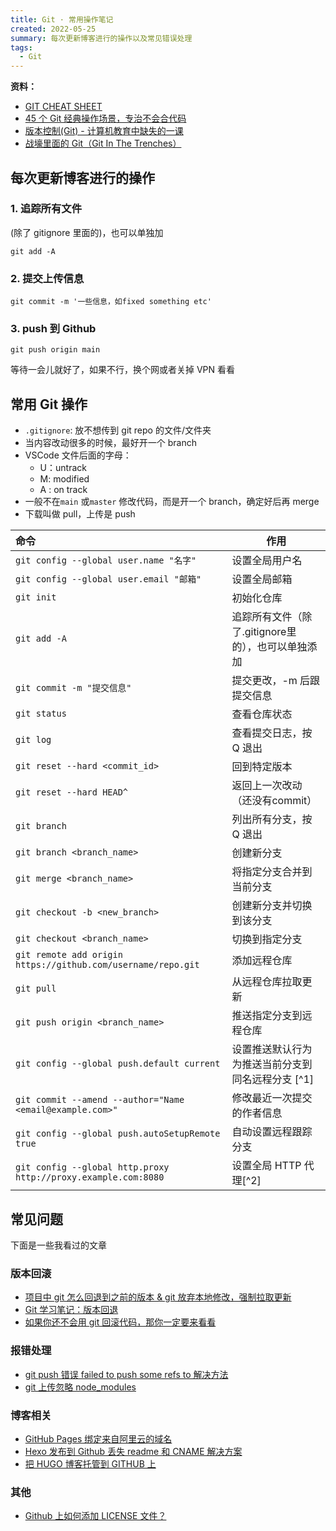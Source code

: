 ```yaml
---
title: Git · 常用操作笔记
created: 2022-05-25
summary: 每次更新博客进行的操作以及常见错误处理
tags:
  - Git
---
```


**资料：**

- [GIT CHEAT SHEET](https://education.github.com/git-cheat-sheet-education.pdf)
- [45 个 Git 经典操作场景，专治不会合代码](https://mp.weixin.qq.com/s/BzdgZXyM1UaNCUCXySL9Rw)
- [版本控制(Git) - 计算机教育中缺失的一课](https://missing-semester-cn.github.io/2020/version-control/)
- [战壕里面的 Git（Git In The Trenches）](http://cbx33.github.io/gitt/intro.html)

## 每次更新博客进行的操作

### 1. 追踪所有文件

(除了 gitignore 里面的)，也可以单独加

`git add -A`

### 2. 提交上传信息

`git commit -m '一些信息，如fixed something etc'`

### 3. push 到 Github

`git push origin main`

等待一会儿就好了，如果不行，换个网或者关掉 VPN 看看

## 常用 Git 操作

- `.gitignore`: 放不想传到 git repo 的文件/文件夹
- 当内容改动很多的时候，最好开一个 branch
- VSCode 文件后面的字母：
  - U：untrack
  - M: modified
  - A : on track
- 一般不在`main` 或`master` 修改代码，而是开一个 branch，确定好后再 merge
- 下载叫做 pull，上传是 push

| 命令                                                           | 作用                                               |
| :------------------------------------------------------------- | -------------------------------------------------- |
| `git config --global user.name "名字"`                         | 设置全局用户名                                     |
| `git config --global user.email "邮箱"`                        | 设置全局邮箱                                       |
| `git init`                                                     | 初始化仓库                                         |
| `git add -A`                                                   | 追踪所有文件（除了.gitignore里的），也可以单独添加 |
| `git commit -m "提交信息"`                                     | 提交更改，-m 后跟提交信息                          |
| `git status`                                                   | 查看仓库状态                                       |
| `git log`                                                      | 查看提交日志，按 Q 退出                            |
| `git reset --hard <commit_id>`                                 | 回到特定版本                                       |
| `git reset --hard HEAD^`                                       | 返回上一次改动（还没有commit）                     |
| `git branch`                                                   | 列出所有分支，按 Q 退出                            |
| `git branch <branch_name>`                                     | 创建新分支                                         |
| `git merge <branch_name>`                                      | 将指定分支合并到当前分支                           |
| `git checkout -b <new_branch>`                                 | 创建新分支并切换到该分支                           |
| `git checkout <branch_name>`                                   | 切换到指定分支                                     |
| `git remote add origin https://github.com/username/repo.git`   | 添加远程仓库                                       |
| `git pull`                                                     | 从远程仓库拉取更新                                 |
| `git push origin <branch_name>`                                | 推送指定分支到远程仓库                             |
| `git config --global push.default current`                     | 设置推送默认行为为推送当前分支到同名远程分支 [^1]  |
| `git commit --amend --author="Name <email@example.com>"`       | 修改最近一次提交的作者信息                         |
| `git config --global push.autoSetupRemote true`                | 自动设置远程跟踪分支                               |
| `git config --global http.proxy http://proxy.example.com:8080` | 设置全局 HTTP 代理[^2]                             |

## 常见问题

下面是一些我看过的文章

### 版本回滚

- [项目中 git 怎么回退到之前的版本 & git 放弃本地修改，强制拉取更新](https://mp.weixin.qq.com/s/MCtCQg7rcokf6IrZVINF4w)
- [Git 学习笔记：版本回退](https://mp.weixin.qq.com/s/98wEvWU6OYVkPauWn-XXng)
- [如果你还不会用 git 回滚代码，那你一定要来看看](https://mp.weixin.qq.com/s/FPiSyeivTKhoAgJmORZFog)

### 报错处理

- [git push 错误 failed to push some refs to 解决方法](https://blog.csdn.net/qq_39416311/article/details/102219428)
- [git 上传忽略 node_modules](https://blog.csdn.net/jiandan1127/article/details/81205530)

### 博客相关

- [GitHub Pages 绑定来自阿里云的域名](https://blog.csdn.net/qq_29232943/article/details/52786603)
- [Hexo 发布到 Github 丢失 readme 和 CNAME 解决方案](https://www.cnblogs.com/LandWind/articles/8269636.html)
- [把 HUGO 博客托管到 GITHUB 上](https://www.freesion.com/article/37111127345/)
  
### 其他

- [Github 上如何添加 LICENSE 文件？](https://www.cnblogs.com/chenmingjun/p/8555906.html)
